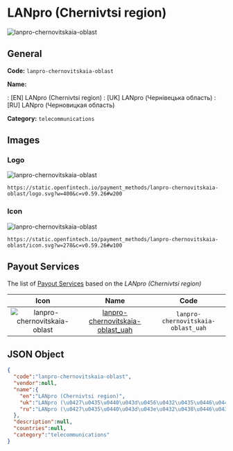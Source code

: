 
# LANpro (Chernivtsi region) 
![lanpro-chernovitskaia-oblast](https://static.openfintech.io/payment_methods/lanpro-chernovitskaia-oblast/logo.svg?w=400&c=v0.59.26#w200)  

## General 
**Code:** `lanpro-chernovitskaia-oblast` 
 
**Name:** 
 
:	[EN] LANpro (Chernivtsi region) 
:	[UK] LANpro (Чернівецька область) 
:	[RU] LANpro (Черновицкая область) 
 
**Category:** `telecommunications` 
 

## Images 

### Logo 
![lanpro-chernovitskaia-oblast](https://static.openfintech.io/payment_methods/lanpro-chernovitskaia-oblast/logo.svg?w=400&c=v0.59.26#w200)  

```
https://static.openfintech.io/payment_methods/lanpro-chernovitskaia-oblast/logo.svg?w=400&c=v0.59.26#w200
```  

### Icon 
![lanpro-chernovitskaia-oblast](https://static.openfintech.io/payment_methods/lanpro-chernovitskaia-oblast/icon.svg?w=278&c=v0.59.26#w100)  

```
https://static.openfintech.io/payment_methods/lanpro-chernovitskaia-oblast/icon.svg?w=278&c=v0.59.26#w100
```  

## Payout Services 
 
The list of [Payout Services](/payout-services/) based on the _LANpro (Chernivtsi region)_ 

|Icon|Name|Code| 
|:---:|:---:|:---:| 
|![lanpro-chernovitskaia-oblast](https://static.openfintech.io/payout_methods/lanpro-chernovitskaia-oblast/icon.png?w=278&c=v0.59.26#w40) |[lanpro-chernovitskaia-oblast_uah](/payout-services/lanpro-chernovitskaia-oblast_uah/)|`lanpro-chernovitskaia-oblast_uah`| 
 

## JSON Object 

```json
{
  "code":"lanpro-chernovitskaia-oblast",
  "vendor":null,
  "name":{
    "en":"LANpro (Chernivtsi region)",
    "uk":"LANpro (\u0427\u0435\u0440\u043d\u0456\u0432\u0435\u0446\u044c\u043a\u0430 \u043e\u0431\u043b\u0430\u0441\u0442\u044c)",
    "ru":"LANpro (\u0427\u0435\u0440\u043d\u043e\u0432\u0438\u0446\u043a\u0430\u044f \u043e\u0431\u043b\u0430\u0441\u0442\u044c)"
  },
  "description":null,
  "countries":null,
  "category":"telecommunications"
}
```  
